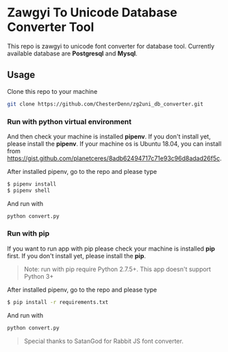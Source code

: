 # Zawgyi To Unicode Database Converter Tool

This repo is zawgyi to unicode font converter for database tool. Currently available database are **Postgresql** and **Mysql**.

## Usage
Clone this repo to your machine
```sh
git clone https://github.com/ChesterDenn/zg2uni_db_converter.git
```

### Run with python virtual environment
And then check your machine is installed **pipenv**. If you don't install yet, please install the **pipenv**. If your machine os is Ubuntu 18.04, you can install from https://gist.github.com/planetceres/8adb62494717c71e93c96d8adad26f5c.

After installed pipenv, go to the repo and please type
```sh
$ pipenv install
$ pipenv shell
```

And run with

```sh
python convert.py
```

### Run with pip
If you want to run app with pip please check your machine is installed **pip** first. If you don't install yet, please install the **pip**.

> Note: run with pip require Python 2.7.5+. This app doesn't support Python 3+

After installed pipenv, go to the repo and please type
```sh
$ pip install -r requirements.txt
```

And run with

```sh
python convert.py
```
 > Special thanks to SatanGod for Rabbit JS font converter.
